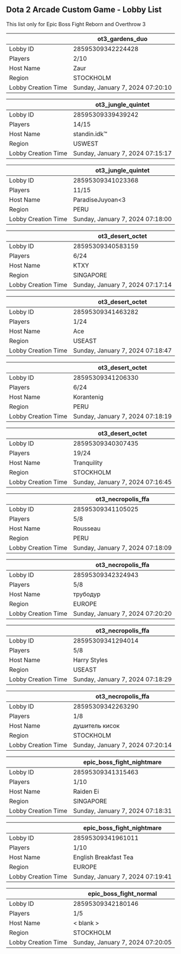 ## Dota 2 Arcade Custom Game - Lobby List

This list only for Epic Boss Fight Reborn and Overthrow 3

|  | ot3_gardens_duo |
| ------ | ------ |
| Lobby ID | 28595309342224428 |
| Players | 2/10 |
| Host Name | Zaur |
| Region | STOCKHOLM |
| Lobby Creation Time | Sunday, January 7, 2024 07:20:10 |


|  | ot3_jungle_quintet |
| ------ | ------ |
| Lobby ID | 28595309339439242 |
| Players | 14/15 |
| Host Name | standin.idk™ |
| Region | USWEST |
| Lobby Creation Time | Sunday, January 7, 2024 07:15:17 |


|  | ot3_jungle_quintet |
| ------ | ------ |
| Lobby ID | 28595309341023368 |
| Players | 11/15 |
| Host Name | ParadiseJuyoan<3 |
| Region | PERU |
| Lobby Creation Time | Sunday, January 7, 2024 07:18:00 |


|  | ot3_desert_octet |
| ------ | ------ |
| Lobby ID | 28595309340583159 |
| Players | 6/24 |
| Host Name | KTXY |
| Region | SINGAPORE |
| Lobby Creation Time | Sunday, January 7, 2024 07:17:14 |


|  | ot3_desert_octet |
| ------ | ------ |
| Lobby ID | 28595309341463282 |
| Players | 1/24 |
| Host Name | Ace |
| Region | USEAST |
| Lobby Creation Time | Sunday, January 7, 2024 07:18:47 |


|  | ot3_desert_octet |
| ------ | ------ |
| Lobby ID | 28595309341206330 |
| Players | 6/24 |
| Host Name | Korantenig |
| Region | PERU |
| Lobby Creation Time | Sunday, January 7, 2024 07:18:19 |


|  | ot3_desert_octet |
| ------ | ------ |
| Lobby ID | 28595309340307435 |
| Players | 19/24 |
| Host Name | Tranquility |
| Region | STOCKHOLM |
| Lobby Creation Time | Sunday, January 7, 2024 07:16:45 |


|  | ot3_necropolis_ffa |
| ------ | ------ |
| Lobby ID | 28595309341105025 |
| Players | 5/8 |
| Host Name | Rousseau |
| Region | PERU |
| Lobby Creation Time | Sunday, January 7, 2024 07:18:09 |


|  | ot3_necropolis_ffa |
| ------ | ------ |
| Lobby ID | 28595309342324943 |
| Players | 5/8 |
| Host Name | трубодур |
| Region | EUROPE |
| Lobby Creation Time | Sunday, January 7, 2024 07:20:20 |


|  | ot3_necropolis_ffa |
| ------ | ------ |
| Lobby ID | 28595309341294014 |
| Players | 5/8 |
| Host Name | Harry Styles |
| Region | USEAST |
| Lobby Creation Time | Sunday, January 7, 2024 07:18:29 |


|  | ot3_necropolis_ffa |
| ------ | ------ |
| Lobby ID | 28595309342263290 |
| Players | 1/8 |
| Host Name | душитель кисок |
| Region | STOCKHOLM |
| Lobby Creation Time | Sunday, January 7, 2024 07:20:14 |


|  | epic_boss_fight_nightmare |
| ------ | ------ |
| Lobby ID | 28595309341315463 |
| Players | 1/10 |
| Host Name | Raiden Ei |
| Region | SINGAPORE |
| Lobby Creation Time | Sunday, January 7, 2024 07:18:31 |


|  | epic_boss_fight_nightmare |
| ------ | ------ |
| Lobby ID | 28595309341961011 |
| Players | 1/10 |
| Host Name | English Breakfast Tea |
| Region | EUROPE |
| Lobby Creation Time | Sunday, January 7, 2024 07:19:41 |


|  | epic_boss_fight_normal |
| ------ | ------ |
| Lobby ID | 28595309342180146 |
| Players | 1/5 |
| Host Name | < blank > |
| Region | STOCKHOLM |
| Lobby Creation Time | Sunday, January 7, 2024 07:20:05 |


